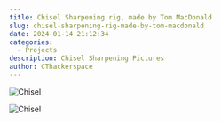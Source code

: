 ```yaml
---
title: Chisel Sharpening rig, made by Tom MacDonald
slug: chisel-sharpening-rig-made-by-tom-macdonald
date: 2024-01-14 21:12:34
categories:
  - Projects
description: Chisel Sharpening Pictures
author: CThackerspace
---
```



![Chisel](/uploads/2024/01/419123892_934997414725505_2106171269146645979_n.jpg)

![Chisel](/uploads/2024/01/419142756_1704205903683483_7635223359904503907_n.jpg)
